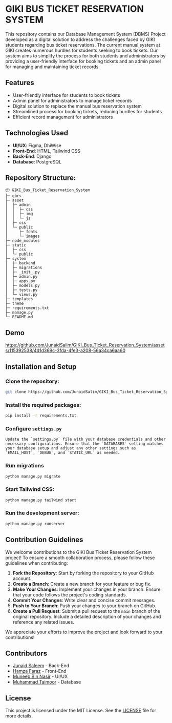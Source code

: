 # GIKI BUS TICKET RESERVATION SYSTEM
This repository contains our Database Management System (DBMS) Project developed as a digital solution to address the challenges faced by GIKI students regarding bus ticket reservations. The current manual system at GIKI creates numerous hurdles for students seeking to book tickets. Our system aims to simplify the process for both students and administrators by providing a user-friendly interface for booking tickets and an admin panel for managing and maintaining ticket records.

## Features
- User-friendly interface for students to book tickets
- Admin panel for administrators to manage ticket records
- Digital solution to replace the manual bus reservation system
- Streamlined process for booking tickets, reducing hurdles for students
- Efficient record management for administrators

## Technologies Used
- **UI/UX**: Figma, DhiWise<br>
- **Front-End**: HTML, Tailwind CSS<br>
- **Back-End**: Django<br>
- **Database**: PostgreSQL<br>
 
## Repository Structure:
```
📦 GIKI_Bus_Ticket_Reservation_System
├─ gbrs
├─ asset
│  ├─ admin
│  │  ├─ css
│  │  ├─ img
│  │  └─ js
│  ├─ css
│  └─ public
│     ├─ fonts
│     └─ images
├─ node_modules
├─ static
│  ├─ css
│  └─ public
├─ system
│  ├─ backend
│  ├─ migrations
│  ├─ _init_.py
│  ├─ admin.py
│  ├─ apps.py
│  ├─ models.py
│  ├─ tests.py
│  └─ views.py
├─ templates
├─ theme
├─ requirements.txt
├─ manage.py
└─ README.md
```

## Demo

https://github.com/JunaidSalim/GIKI_Bus_Ticket_Reservation_System/assets/115392538/4d1d369c-3fda-4fe3-a208-56a34ca6aa60


## Installation and Setup

  ### Clone the repository:
  ```bash
  git clone https://github.com/JunaidSalim/GIKI_Bus_Ticket_Reservation_System.git
  ```
  
  ### Install the required packages:
  ```bash
  pip install -r requirements.txt
  ```
  ### Configure `settings.py`
    Update the `settings.py` file with your database credentials and other necessary configurations. Ensure that the `DATABASES` setting matches your database setup and adjust any other settings such as `EMAIL_HOST`, `DEBUG`, and `STATIC_URL` as needed.

  ### Run migrations
  ```bash
  python manage.py migrate
  ```
  
  ### Start Tailwind CSS:
  ```bash
  python manage.py tailwind start
  ```
  
  ### Run the development server:
  ```bash
  python manage.py runserver
  ```

## Contribution Guidelines

We welcome contributions to the GIKI Bus Ticket Reservation System project! To ensure a smooth collaboration process, please follow these guidelines when contributing:

1. **Fork the Repository**: Start by forking the repository to your GitHub account.
2. **Create a Branch**: Create a new branch for your feature or bug fix.
3. **Make Your Changes**: Implement your changes in your branch. Ensure that your code follows the project's coding standards.
4. **Commit Your Changes**: Write clear and concise commit messages.
5. **Push to Your Branch**: Push your changes to your branch on GitHub.
6. **Create a Pull Request**: Submit a pull request to the `main` branch of the original repository. Include a detailed description of your changes and reference any related issues.

We appreciate your efforts to improve the project and look forward to your contributions!

## Contributors

- [Junaid Saleem](https://github.com/JunaidSalim) - Back-End
- [Hamza Faraz](https://github.com/hamzafaraz1821) - Front-End
- [Muneeb Bin Nasir](https://github.com/JMSNM) - UI/UX
- [Muhammad Taimoor](https://github.com/taimoorgiki) - Database


## License

This project is licensed under the MIT License. See the [LICENSE](LICENSE) file for more details.





